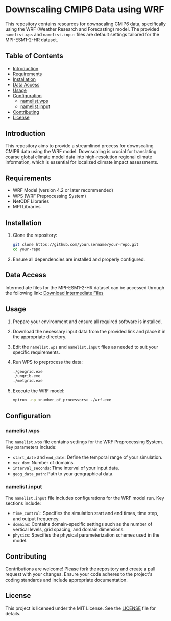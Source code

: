 # Downscaling CMIP6 Data using WRF

This repository contains resources for downscaling CMIP6 data, specifically using the WRF (Weather Research and Forecasting) model. The provided `namelist.wps` and `namelist.input` files are default settings tailored for the MPI-ESM1-2-HR dataset.

## Table of Contents

- [Introduction](#introduction)
- [Requirements](#requirements)
- [Installation](#installation)
- [Data Access](#data-access)
- [Usage](#usage)
- [Configuration](#configuration)
  - [namelist.wps](#namelistwps)
  - [namelist.input](#namelistinput)
- [Contributing](#contributing)
- [License](#license)

## Introduction

This repository aims to provide a streamlined process for downscaling CMIP6 data using the WRF model. Downscaling is crucial for translating coarse global climate model data into high-resolution regional climate information, which is essential for localized climate impact assessments.

## Requirements

- WRF Model (version 4.2 or later recommended)
- WPS (WRF Preprocessing System)
- NetCDF Libraries
- MPI Libraries

## Installation

1. Clone the repository:

   ```bash
   git clone https://github.com/yourusername/your-repo.git
   cd your-repo
   ```

2. Ensure all dependencies are installed and properly configured.

## Data Access

Intermediate files for the MPI-ESM1-2-HR dataset can be accessed through the following link: [Download Intermediate Files](https://terabox.com/s/1u9iBMcHWD1uDFIm1USo5hg)

## Usage

1. Prepare your environment and ensure all required software is installed.

2. Download the necessary input data from the provided link and place it in the appropriate directory.

3. Edit the `namelist.wps` and `namelist.input` files as needed to suit your specific requirements.

4. Run WPS to preprocess the data:

   ```bash
   ./geogrid.exe
   ./ungrib.exe
   ./metgrid.exe
   ```

5. Execute the WRF model:

   ```bash
   mpirun -np <number_of_processors> ./wrf.exe
   ```

## Configuration

### namelist.wps

The `namelist.wps` file contains settings for the WRF Preprocessing System. Key parameters include:

- `start_date` and `end_date`: Define the temporal range of your simulation.
- `max_dom`: Number of domains.
- `interval_seconds`: Time interval of your input data.
- `geog_data_path`: Path to your geographical data.

### namelist.input

The `namelist.input` file includes configurations for the WRF model run. Key sections include:

- `time_control`: Specifies the simulation start and end times, time step, and output frequency.
- `domains`: Contains domain-specific settings such as the number of vertical levels, grid spacing, and domain dimensions.
- `physics`: Specifies the physical parameterization schemes used in the model.

## Contributing

Contributions are welcome! Please fork the repository and create a pull request with your changes. Ensure your code adheres to the project's coding standards and include appropriate documentation.

## License

This project is licensed under the MIT License. See the [LICENSE](LICENSE) file for details.
